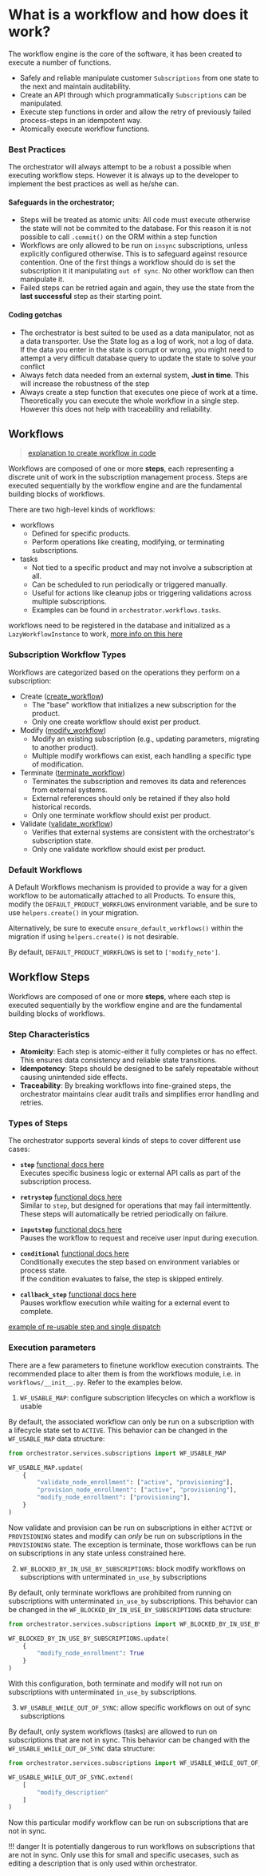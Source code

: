 # What is a workflow and how does it work?
The workflow engine is the core of the software, it has been created to execute a number of functions.

- Safely and reliable manipulate customer `Subscriptions` from one state to the next and maintain auditability.
- Create an API through which programmatically `Subscriptions` can be manipulated.
- Execute step functions in order and allow the retry of previously failed process-steps in an idempotent way.
- Atomically execute workflow functions.

### Best Practices
The orchestrator will always attempt to be a robust a possible when executing workflow steps. However it is always
up to the developer to implement the best practices as well as he/she can.

#### Safeguards in the orchestrator;
* Steps will be treated as atomic units: All code must execute otherwise the state will not be commited to the
  database. For this reason it is not possible to call `.commit()` on the ORM within a step function
* Workflows are only allowed to be run on `insync` subscriptions, unless explicitly configured otherwise. This is to
  safeguard against resource contention. One of the first things a workflow should do is set the subscription it it
  manipulating `out of sync`. No other workflow can then manipulate it.
* Failed steps can be retried again and again, they use the state from the **last successful** step as their
  starting point.

#### Coding gotchas
* The orchestrator is best suited to be used as a data manipulator, not as a data transporter. Use the State log as
  a log of work, not a log of data. If the data you enter in the state is corrupt or wrong, you might need to
  attempt a very difficult database query to update the state to solve your conflict
* Always fetch data needed from an external system, **Just in time**. This will increase the robustness of the step
* Always create a step function that executes one piece of work at a time. Theoretically you can execute the whole
  workflow in a single  step. However this does not help with traceability and reliability.


## Workflows

> [explanation to create workflow in code](../../getting-started/workflows.md)

Workflows are composed of one or more **steps**, each representing a discrete unit of work in the subscription management process. Steps are executed sequentially by the workflow engine and are the fundamental building blocks of workflows.

There are two high-level kinds of workflows:

- workflows
    - Defined for specific products.
    - Perform operations like creating, modifying, or terminating subscriptions.
- tasks
    - Not tied to a specific product and may not involve a subscription at all.
    - Can be scheduled to run periodically or triggered manually.
    - Useful for actions like cleanup jobs or triggering validations across multiple subscriptions.
    - Examples can be found in `orchestrator.workflows.tasks`.

workflows need to be registered in the database and initialized as a `LazyWorkflowInstance` to work, [more info on this here](../../getting-started/workflows.md#register-workflows)

### Subscription Workflow Types

Workflows are categorized based on the operations they perform on a subscription:

- Create ([create_workflow](../../reference-docs/workflows/workflows.md#orchestrator.workflows.utils.create_workflow))
    - The "base" workflow that initializes a new subscription for the product.
    - Only one create workflow should exist per product.
- Modify ([modify_workflow](../../reference-docs/workflows/workflows.md#orchestrator.workflows.utils.modify_workflow))
    - Modify an existing subscription (e.g., updating parameters, migrating to another product).
    - Multiple modify workflows can exist, each handling a specific type of modification.
- Terminate ([terminate_workflow](../../reference-docs/workflows/workflows.md#orchestrator.workflows.utils.terminate_workflow))
    - Terminates the subscription and removes its data and references from external systems.
    - External references should only be retained if they also hold historical records.
    - Only one terminate workflow should exist per product.
- Validate ([validate_workflow](../../reference-docs/workflows/workflows.md#orchestrator.workflows.utils.validate_workflow))
    - Verifies that external systems are consistent with the orchestrator's subscription state.
    - Only one validate workflow should exist per product.


### Default Workflows

A Default Workflows mechanism is provided to provide a way for a given workflow to be automatically attached to all Products. To ensure this, modify the `DEFAULT_PRODUCT_WORKFLOWS` environment variable, and be sure to use `helpers.create()` in your migration.

Alternatively, be sure to execute `ensure_default_workflows()` within the migration if using `helpers.create()` is not desirable.

By default, `DEFAULT_PRODUCT_WORKFLOWS` is set to `['modify_note']`.


## Workflow Steps

Workflows are composed of one or more **steps**, where each step is executed sequentially by the workflow engine and are the fundamental building blocks of workflows.

### Step Characteristics

- **Atomicity**: Each step is atomic-either it fully completes or has no effect. This ensures data consistency and reliable state transitions.
- **Idempotency**: Steps should be designed to be safely repeatable without causing unintended side effects.
- **Traceability**: By breaking workflows into fine-grained steps, the orchestrator maintains clear audit trails and simplifies error handling and retries.

### Types of Steps

The orchestrator supports several kinds of steps to cover different use cases:

- **`step`** [functional docs here](../../reference-docs/workflows/workflow-steps.md#orchestrator.workflow.step)  
  Executes specific business logic or external API calls as part of the subscription process.

- **`retrystep`** [functional docs here](../../reference-docs/workflows/workflow-steps.md#orchestrator.workflow.retrystep)  
  Similar to `step`, but designed for operations that may fail intermittently. These steps will automatically be retried periodically on failure.

- **`inputstep`** [functional docs here](../../reference-docs/workflows/workflow-steps.md#orchestrator.workflow.inputstep)  
  Pauses the workflow to request and receive user input during execution.

- **`conditional`** [functional docs here](../../reference-docs/workflows/workflow-steps.md#orchestrator.workflow.conditional)  
  Conditionally executes the step based on environment variables or process state.  
  If the condition evaluates to false, the step is skipped entirely.

- **`callback_step`** [functional docs here](../../reference-docs/workflows/callbacks.md)  
  Pauses workflow execution while waiting for a external event to complete.


[example of re-usable step and single dispatch](../../reference-docs/workflows/workflow-steps.md#reusable-workflow-steps-in-orchestrator-core)


### Execution parameters

There are a few parameters to finetune workflow execution constraints. The recommended place to alter them is from the workflows module, i.e. in `workflows/__init__.py`. Refer to the examples below.

1. `WF_USABLE_MAP`: configure subscription lifecycles on which a workflow is usable

By default, the associated workflow can only be run on a subscription with a lifecycle state set to `ACTIVE`. This behavior can be changed in the `WF_USABLE_MAP` data structure:

```python
from orchestrator.services.subscriptions import WF_USABLE_MAP

WF_USABLE_MAP.update(
    {
        "validate_node_enrollment": ["active", "provisioning"],
        "provision_node_enrollment": ["active", "provisioning"],
        "modify_node_enrollment": ["provisioning"],
    }
)
```

Now validate and provision can be run on subscriptions in either `ACTIVE` or `PROVISIONING` states and modify can *only* be run on subscriptions in the `PROVISIONING` state. The exception is terminate, those workflows can be run on subscriptions in any state unless constrained here.

2. `WF_BLOCKED_BY_IN_USE_BY_SUBSCRIPTIONS`: block modify workflows on subscriptions with unterminated `in_use_by` subscriptions

By default, only terminate workflows are prohibited from running on subscriptions with unterminated `in_use_by` subscriptions. This behavior can be changed in the `WF_BLOCKED_BY_IN_USE_BY_SUBSCRIPTIONS` data structure:

```python
from orchestrator.services.subscriptions import WF_BLOCKED_BY_IN_USE_BY_SUBSCRIPTIONS

WF_BLOCKED_BY_IN_USE_BY_SUBSCRIPTIONS.update(
    {
        "modify_node_enrollment": True
    }
)
```

With this configuration, both terminate and modify will not run on subscriptions with unterminated `in_use_by` subscriptions.

3. `WF_USABLE_WHILE_OUT_OF_SYNC`: allow specific workflows on out of sync subscriptions

By default, only system workflows (tasks) are allowed to run on subscriptions that are not in sync. This behavior can be changed with the `WF_USABLE_WHILE_OUT_OF_SYNC` data structure:

```python
from orchestrator.services.subscriptions import WF_USABLE_WHILE_OUT_OF_SYNC

WF_USABLE_WHILE_OUT_OF_SYNC.extend(
    [
        "modify_description"
    ]
)
```

Now this particular modify workflow can be run on subscriptions that are not in sync.

!!! danger
    It is potentially dangerous to run workflows on subscriptions that are not in sync. Only use this for small and
    specific usecases, such as editing a description that is only used within orchestrator.
